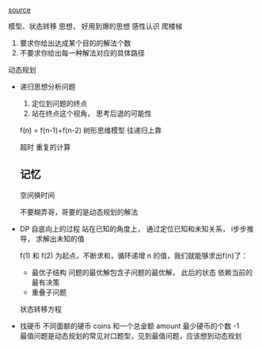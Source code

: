 [source](https://juejin.cn/book/6844733800300150797/section/6844733800367276039)

模型、状态转移 
思想， 好用到爆的思想
感性认识
爬楼梯

1. 要求你给出达成某个目的的解法个数
2. 不要求你给出每一种解法对应的具体路径

动态规划

- 递归思想分析问题
  1. 定位到问题的终点
  2. 站在终点这个视角， 思考后退的可能性

  f(n) = f(n-1)+f(n-2)
  树形思维模型 往递归上靠

  超时 重复的计算

  ## 记忆
  空间换时间

  不要糊弄哥，哥要的是动态规划的解法

- DP
  自底向上的过程
  站在已知的角度上， 通过定位已知和未知关系， i步步推导， 求解出未知的值

  f(1) 和 f(2) 为起点，不断求和，循环递增 n 的值，我们就能够求出f(n)了：

  - 最优子结构
    问题的最优解包含子问题的最优解， 此后的状态
    依赖当前的最有决策
  - 重叠子问题

  状态转移方程 

- 找硬币
  不同面额的硬币 coins 和一个总金额 amount
  最少硬币的个数 -1  
  最值问题是动态规划的常见对口题型，见到最值问题，应该想到动态规划

  
